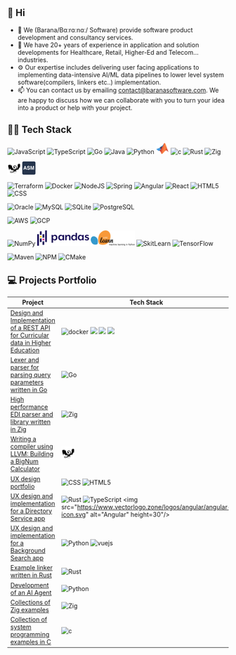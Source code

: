 ## 👋 Hi

- 🔭 We (Barana/Bɑːrɑːnɑː/ Software) provide software product development and consultancy services.
- 🌱 We have 20+ years of experience in application and solution developments for Healthcare, Retail, Higher-Ed and
  Telecom... industries.
- ⚙️ Our expertise includes delivering user facing applications to implementing data-intensive AI/ML data pipelines to
  lower level system software(compilers, linkers etc..) implementation.
- 📫 You can contact us by emailing contact@baranasoftware.com. We are happy to discuss how we can collaborate with you
  to
  turn your idea into a product or help with your project.

## 🔨🔧 Tech Stack

<p>
    <img src="https://www.vectorlogo.zone/logos/javascript/javascript-ar21.svg" alt="JavaScript" height="40"/>
    <img src="https://www.vectorlogo.zone/logos/typescriptlang/typescriptlang-icon.svg" alt="TypeScript" height="30"/>
    <img src="https://www.vectorlogo.zone/logos/golang/golang-icon.svg" alt="Go" height="45"/>
    <img src="https://www.vectorlogo.zone/logos/java/java-icon.svg" alt="Java" height="35"/>
    <img src="https://www.vectorlogo.zone/logos/python/python-icon.svg" alt="Python" width="30"/>
    <img src="images/matlab.svg" alt="MATLAB" width="30"/>
    <img src="https://www.vectorlogo.zone/logos/open-std_c/open-std_c-icon~alt.svg" alt="c" width="30"/>
    <img src="https://www.vectorlogo.zone/logos/rust-lang/rust-lang-icon.svg" alt="Rust" height="30"/>
    <img src="https://www.vectorlogo.zone/logos/ziglang/ziglang-icon.svg" alt="Zig" height="40"/>
</p>

<p>
    <img src="images/LLVM.svg" alt="LLVM" height="30"/>
    <img src="images/assembly.svg" alt="Assembly" height="30"/>
</p>

<p>
  <img src="https://www.vectorlogo.zone/logos/terraformio/terraformio-icon.svg" alt="Terraform" height="30"/>
  <img src="https://www.vectorlogo.zone/logos/docker/docker-icon.svg" alt="Docker" height="40"/>
  <img src="https://www.vectorlogo.zone/logos/nodejs/nodejs-ar21.svg" alt="NodeJS" height="40"/>
  <img src="https://www.vectorlogo.zone/logos/springio/springio-icon.svg" alt="Spring" height="30"/>
  <img src="https://www.vectorlogo.zone/logos/angular/angular-icon.svg" alt="Angular" height=30"/>
  <img src="https://www.vectorlogo.zone/logos/reactjs/reactjs-icon.svg" alt="React" height="30"/>
  <img src="https://www.vectorlogo.zone/logos/w3_html5/w3_html5-icon.svg" alt="HTML5" height="30"/>
  <img src="https://www.vectorlogo.zone/logos/w3_css/w3_css-icon.svg" alt="CSS" height="30"/>
</p>

<p>
  <img src="https://www.vectorlogo.zone/logos/oracle/oracle-ar21.svg" alt="Oracle" height="40"/>
  <img src="https://www.vectorlogo.zone/logos/mysql/mysql-icon.svg" alt="MySQL" height="40"/>
  <img src="https://www.vectorlogo.zone/logos/sqlite/sqlite-ar21.svg" alt="SQLite" height="40"/>
  <img src="https://www.vectorlogo.zone/logos/postgresql/postgresql-vertical.svg" alt="PostgreSQL" height="40"/>
</p>

<p>
  <img src="https://www.vectorlogo.zone/logos/amazon_aws/amazon_aws-ar21.svg" alt="AWS" height="40"/>
  <img src="https://www.vectorlogo.zone/logos/google_cloud/google_cloud-icon.svg" alt="GCP" height="40"/>
</p>

<p>
  <img src="https://www.vectorlogo.zone/logos/numpy/numpy-ar21.svg" alt="NumPy" height="40"/>
  <img src="images/pandas.svg" alt="Pandas" height="35"/>
  <img src="images/scikit-learn.svg" alt="SkitLearn" height="35" width="100"/>
  <img src="https://www.vectorlogo.zone/logos/kaggle/kaggle-ar21.svg" alt="SkitLearn" height="35"/>
  <img src="https://www.vectorlogo.zone/logos/tensorflow/tensorflow-ar21.svg" alt="TensorFlow" height="35"/>
</p>

<p>
  <img src="https://www.vectorlogo.zone/logos/apache_maven/apache_maven-ar21.svg" alt="Maven" height="35"/>
  <img src="https://www.vectorlogo.zone/logos/npmjs/npmjs-ar21.svg" alt="NPM" height="35"/>
  <img src="https://www.vectorlogo.zone/logos/cmake/cmake-icon.svg" alt="CMake" height="35"/>
</p>

## 💻 Projects Portfolio

| Project                                                                                                                             | Tech Stack                                                                                                                                                                                                                                                                                                                                                           |
|-------------------------------------------------------------------------------------------------------------------------------------|----------------------------------------------------------------------------------------------------------------------------------------------------------------------------------------------------------------------------------------------------------------------------------------------------------------------------------------------------------------------|
| [Design and Implementation of a REST API for Curricular data in Higher Education](https://github.com/baranasoftware/curricular-api) | <img src="https://www.vectorlogo.zone/logos/docker/docker-icon.svg" alt="docker" height="40"> <img src="https://www.vectorlogo.zone/logos/golang/golang-icon.svg" height="40">  <img src="https://www.vectorlogo.zone/logos/terraformio/terraformio-ar21.svg" height="40">  <img src="https://www.vectorlogo.zone/logos/amazon_aws/amazon_aws-ar21.svg" height="40"> |
| [Lexer and parser for parsing query parameters written in Go](https://github.com/baranasoftware/query-parser)                       | <img src="https://www.vectorlogo.zone/logos/golang/golang-icon.svg" alt="Go" height="45"/>                                                                                                                                                                                                                                                                           |
| [High performance EDI parser and library written in Zig](https://github.com/baranasoftware/edi)                                     | <img src="https://www.vectorlogo.zone/logos/ziglang/ziglang-icon.svg" alt="Zig" height="40"/>                                                                                                                                                                                                                                                                        |
| [Writing a compiler using LLVM: Building a BigNum Calculator](https://github.com/baranasoftware/bignum)                             | <img src="images/LLVM.svg" alt="LLVM" height="30"/>                                                                                                                                                                                                                                                                                                                  |
| [UX design portfolio](https://github.com/baranasoftware/ux-design)                                                                  | <img src="https://www.vectorlogo.zone/logos/w3_css/w3_css-icon.svg" alt="CSS" height="30"/> <img src="https://www.vectorlogo.zone/logos/w3_html5/w3_html5-icon.svg" alt="HTML5" height="30"/>                                                                                                                                                                        |
| [UX design and implementation for a Directory Service app](https://github.com/baranasoftware/directory-service)                     | <img src="https://www.vectorlogo.zone/logos/rust-lang/rust-lang-icon.svg" alt="Rust" height="30"/> <img src="https://www.vectorlogo.zone/logos/typescriptlang/typescriptlang-icon.svg" alt="TypeScript" height="30"/> <img src="https://www.vectorlogo.zone/logos/angular/angular-icon.svg" alt="Angular" height=30"/>                                               |
| [UX design and implementation for a Background Search app](https://github.com/baranasoftware/background-app)                        | <img src="https://www.vectorlogo.zone/logos/python/python-icon.svg" alt="Python" width="30"/> <img src="https://www.vectorlogo.zone/logos/vuejs/vuejs-ar21.svg" alt="vuejs" height="40">                                                                                                                                                                             |
| [Example linker written in Rust](https://github.com/baranasoftware/linker)                                                          | <img src="https://www.vectorlogo.zone/logos/rust-lang/rust-lang-icon.svg" alt="Rust" height="30"/>                                                                                                                                                                                                                                                                   |
| [Development of an AI Agent](https://github.com/baranasoftware/ai-agent)                                                            | <img src="https://www.vectorlogo.zone/logos/python/python-icon.svg" alt="Python" width="30"/>                                                                                                                                                                                                                                                                        |
| [Collections of Zig examples](https://github.com/baranasoftware/zig-examples)                                                       | <img src="https://www.vectorlogo.zone/logos/ziglang/ziglang-icon.svg" alt="Zig" height="40"/>                                                                                                                                                                                                                                                                        |
| [Collection of system programming examples in C](https://github.com/baranasoftware/system)                                          | <img src="https://www.vectorlogo.zone/logos/open-std_c/open-std_c-icon~alt.svg" alt="c" width="30"/>                                                                                                                                                                                                                                                                 |

